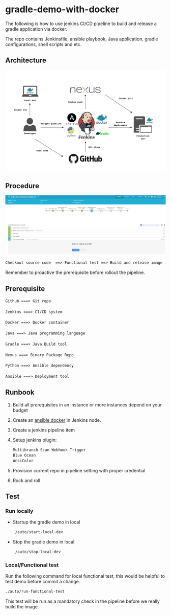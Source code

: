 # gradle-demo-with-docker

The following is how to use jenkins CI/CD pipeline to build and release a gradle application via docker.

The repo contains Jenkinsfile, ansible playbook, Java application, gradle configurations, shell scripts and etc.

## Architecture

![Gradle-demo-with-docker architecture](./docs/Gradle-demo-with-docker.png)

## Procedure

![Pipeline steps](./docs/blueocean-1.png)

```txt
Checkout source code  ==> Functional test ==> Build and release image  ==> Initialize test env ==> Deploy test env via ansible ==> Health Check in test env ==> Initialize prod env ==> Deploy prod env via ansible ==> Health Check in prod env
```

Remember to proactive the prerequisite before rollout the pipeline.

## Prerequisite

```txt
Github ===> Git repo

Jenkins ===> CI/CD system

Docker ===> Docker container

Java ===> Java programming language

Gradle ===> Java Build tool

Nexus ===> Binary Package Repo

Python ===> Ansible dependency

Ansible ===> Deployment tool
```

## Runbook

1. Build all prerequisites in an instance or more instances depend on your budget

2. Create an [ansible docker](https://github.com/showerlee/gradle-demo-with-docker/tree/master/ansible) in Jenkins node.

3. Create a jenkins pipeline item

4. Setup jenkins plugin:

    ```txt
    Multibranch Scan Webhook Trigger
    Blue Ocean
    AnsiColor
    ```

5. Provision current repo in pipeline setting with proper credential

6. Rock and roll

## Test

### Run locally

- Startup the gradle demo in local

  ```bash
  ./auto/start-local-dev
  ```

- Stop the gradle demo in local

  ```bash
  ./auto/stop-local-dev
  ```

### Local/Functional test

Run the following command for local functional test, this would be helpful to test demo before commit a change.

```bash
./auto/run-functional-test
```

This test will be run as a mandatory check in the pipeline before we really build the image.
